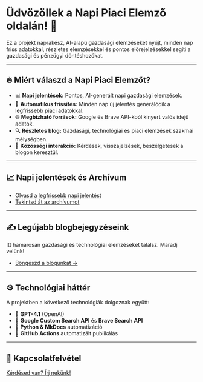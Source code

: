 # Üdvözöllek a Napi Piaci Elemző oldalán! 🚀

Ez a projekt naprakész, AI-alapú gazdasági elemzéseket nyújt, minden nap friss adatokkal, részletes elemzésekkel és pontos előrejelzésekkel segíti a gazdasági és pénzügyi döntéshozókat.

---

## 🔥 Miért válaszd a Napi Piaci Elemzőt?

- 📊 **Napi jelentések:** Pontos, AI-generált napi gazdasági elemzések.
- 📅 **Automatikus frissítés:** Minden nap új jelentés generálódik a legfrissebb piaci adatokkal.
- 🌐 **Megbízható források:** Google és Brave API-kból kinyert valós idejű adatok.
- 🔍 **Részletes blog:** Gazdasági, technológiai és piaci elemzések szakmai mélységben.
- 💬 **Közösségi interakció:** Kérdések, visszajelzések, beszélgetések a blogon keresztül.

---

## 📈 Napi jelentések és Archívum

- [Olvasd a legfrissebb napi jelentést](daily/latest.md)
- [Tekintsd át az archívumot](daily/)

---

## ✍️ Legújabb blogbejegyzéseink

Itt hamarosan gazdasági és technológiai elemzéseket találsz. Maradj velünk!

- [Böngészd a blogunkat →](blog/)

---

## ⚙️ Technológiai háttér

A projektben a következő technológiák dolgoznak együtt:

- 🧠 **GPT-4.1** (OpenAI)
- 🔎 **Google Custom Search API** és **Brave Search API**
- 🐍 **Python & MkDocs** automatizáció
- 📁 **GitHub Actions** automatizált publikálás

---

## 📧 Kapcsolatfelvétel

[Kérdésed van? Írj nekünk!](kapcsolat.md)